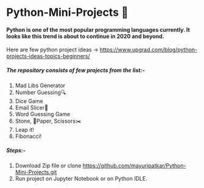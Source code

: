 # Python-Mini-Projects  :dizzy:
#### Python is one of the most popular programming languages currently. It looks like this trend is about to continue in 2020 and beyond. 
Here are few python project ideas -> https://www.upgrad.com/blog/python-projects-ideas-topics-beginners/

##### The repository consists of few projects from the list:-
1. Mad Libs Generator
2. Number Guessing:mag:
3. Dice Game 
4. Email Slicer:e-mail:
5. Word Guessing Game
6. Stone, :page_facing_up:Paper, Scissors:scissors:
7. Leap it!
8. Fibonacci!

##### Steps:-
1. Download Zip file or clone https://github.com/mayuripatkar/Python-Mini-Projects.git
2. Run project on Jupyter Notebook or on Python IDLE.
